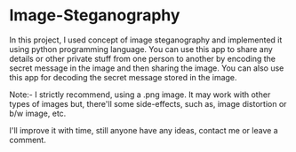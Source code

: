 # Image-Steganography

In this project, I used concept of image steganography and implemented it using python programming language.
You can use this app to share any details or other private stuff from one person to another by encoding the secret message in the image and then sharing the image.
You can also use this app for decoding the secret message stored in the image.

Note:-
I strictly recommend, using a .png image.
It may work with other types of images but, there'll some side-effects, such as, image distortion or b/w image, etc.

I'll improve it with time, still anyone have any ideas, contact me or leave a comment.
